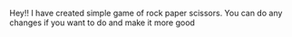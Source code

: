 Hey!! I have created simple game of rock paper scissors. You can do any changes if you want to do and make it more good
